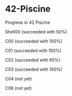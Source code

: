 # 42-Piscine
Progress in 42 Piscine

Shell00 (succeeded with 50%)

C00 (succeeded with 100%)

C01 (succeeded with 100%)

C02 (succeeded with 65%)

C03 (succeeded with 100%)

C04 (not yet)

C06 (not yet)

